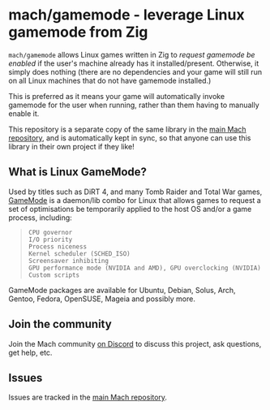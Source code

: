 # mach/gamemode - leverage Linux gamemode from Zig

`mach/gamemode` allows Linux games written in Zig to _request gamemode be enabled_ if the user's machine already has it installed/present. Otherwise, it simply does nothing (there are no dependencies and your game will still run on all Linux machines that do not have gamemode installed.)

This is preferred as it means your game will automatically invoke gamemode for the user when running, rather than them having to manually enable it.

This repository is a separate copy of the same library in the [main Mach repository](https://github.com/hexops/mach), and is automatically kept in sync, so that anyone can use this library in their own project if they like!

## What is Linux GameMode?

Used by titles such as DiRT 4, and many Tomb Raider and Total War games, [GameMode](https://github.com/FeralInteractive/gamemode) is a daemon/lib combo for Linux that allows games to request a set of optimisations be temporarily applied to the host OS and/or a game process, including:

>     CPU governor
>     I/O priority
>     Process niceness
>     Kernel scheduler (SCHED_ISO)
>     Screensaver inhibiting
>     GPU performance mode (NVIDIA and AMD), GPU overclocking (NVIDIA)
>     Custom scripts

GameMode packages are available for Ubuntu, Debian, Solus, Arch, Gentoo, Fedora, OpenSUSE, Mageia and possibly more.

## Join the community

Join the Mach community [on Discord](https://discord.gg/XNG3NZgCqp) to discuss this project, ask questions, get help, etc.

## Issues

Issues are tracked in the [main Mach repository](https://github.com/hexops/mach/issues?q=is%3Aissue+is%3Aopen+label%3Agamemode).
